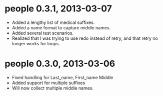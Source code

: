 # people 0.3.1, 2013-03-07
* Added a lengthy list of medical suffixes.
* Added a name format to capture middle names.
* Added several test scenarios.
* Realized that I was trying to use redo instead of retry, and that retry no longer works for loops.

# people 0.3.0, 2013-03-06

* Fixed handling for Last_name, First_name Middle
* Added support for multiple suffixes
* Will now collect multiple middle names.
